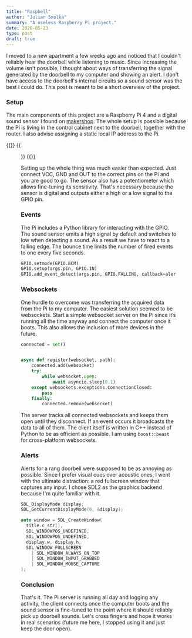 ```yaml
---
title: "Raspbell"
author: "Julian Smolka"
summary: "A useless Raspberry Pi project."
date: 2020-05-23
type: post
draft: true
---
```

I moved to a new apartment a few weeks ago and noticed that I couldn't reliably hear the doorbell while listening to music. Since increasing the volume isn't possible, I thought about ways of transferring the signal generated by the doorbell to my computer and showing an alert. I don't have access to the doorbell's internal circuits so a sound sensor was the best I could do. This post is meant to be a short overview of the project.

### Setup
The main components of this project are a Raspberry Pi 4 and a digital sound sensor I found on [makershop](https://www.makershop.de/sensoren/sound/schall-sensor-modul/). The whole setup is possible because the Pi is living in the control cabinet next to the doorbell, together with the router. I also advise assigning a static local IP address to the Pi.

{{<figures>}}
  {{<figure src="posts/raspbell.jpg">}}
{{</figures>}}

Setting up the whole thing was much easier than expected. Just connect VCC, GND and OUT to the correct pins on the Pi and you are good to go. The sensor also has a potentiometer which allows fine-tuning its sensitivity. That's necessary because the sensor is digital and outputs either a high or a low signal to the GPIO pin.

### Events
The Pi includes a Python library for interacting with the GPIO. The sound sensor emits a high signal by default and switches to low when detecting a sound. As a result we have to react to a falling edge. The bounce time limits the number of fired events to one every five seconds.

```python
GPIO.setmode(GPIO.BCM)
GPIO.setup(args.pin, GPIO.IN)
GPIO.add_event_detect(args.pin, GPIO.FALLING, callback=alert, bouncetime=5000)
```

### Websockets
One hurdle to overcome was transferring the acquired data from the Pi to my computer. The easiest solution seemed to be websockets. Start a simple websocket server on the Pi since it’s running all the time anyway and connect the computer once it boots. This also allows the inclusion of more devices in the future.

```python
connected = set()


async def register(websocket, path):
    connected.add(websocket)
    try:
        while websocket.open:
            await asyncio.sleep(0.1)
    except websockets.exceptions.ConnectionClosed:
        pass
    finally:
        connected.remove(websocket)
```
The server tracks all connected websockets and keeps them open until they disconnect. If an event occurs it broadcasts the data to all of them. The client itself is written in C++ instead of Python to be as efficient as possible. I am using `boost::beast` for cross-platform websockets.

### Alerts
Alerts for a rang doorbell were supposed to be as annoying as possible. Since I prefer visual cues over acoustic ones, I went with the ultimate distraction: a red fullscreen window that captures any input. I chose SDL2 as the graphics backend because I'm quite familiar with it.

```cpp
SDL_DisplayMode display;
SDL_GetCurrentDisplayMode(0, &display);

auto window = SDL_CreateWindow(
  title.c_str(),
  SDL_WINDOWPOS_UNDEFINED,
  SDL_WINDOWPOS_UNDEFINED,
  display.w, display.h,
  SDL_WINDOW_FULLSCREEN
    | SDL_WINDOW_ALWAYS_ON_TOP
    | SDL_WINDOW_INPUT_GRABBED
    | SDL_WINDOW_MOUSE_CAPTURE
);
```

### Conclusion
That's it. The Pi server is running all day and logging any activity, the client connects once the computer boots and the sound sensor is fine-tuned to the point where it should reliably pick up doorbell sounds. Let's cross fingers and hope it works in real scenarios (future me here, I stopped using it and just keep the door open).

